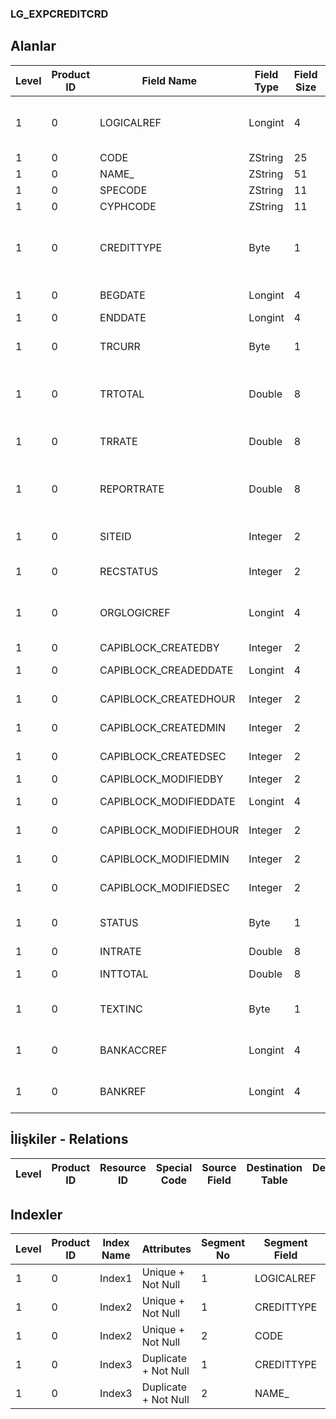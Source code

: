 ### LG_EXPCREDITCRD

## Alanlar

**Level**|**Product ID**|**Field Name**|**Field Type**|**Field Size**|**Field Offset**|**Türkçe Açıklama**|**Expression**
-----|-----|-----|-----|-----|-----|-----|-----
1|0|LOGICALREF|Longint|4|0|İhracat Kredisi Kartı Log. Ref.|Export Credit Card Logical Reference
1|0|CODE|ZString|25|4|Kod|Code
1|0|NAME_|ZString|51|29|Adı|Name
1|0|SPECODE|ZString|11|80|Özel Kod|Aux. Code
1|0|CYPHCODE|ZString|11|91|Yetki Kodu|Auth. Code
1|0|CREDITTYPE|Byte|1|102|Kredi Tipi ; 1 Döviz Kredisi; 2 Eximbank Kredisi|Credit Type ;1: Currency Credit;2: Eximbank Credit1
1|0|BEGDATE|Longint|4|103|Başlangıç tarihi|Start Date
1|0|ENDDATE|Longint|4|107|Bitiş Tarihi|End Date
1|0|TRCURR|Byte|1|111|İD Türü|Transaction Currendy Type
1|0|TRTOTAL|Double|8|112|Alacak (İD)|Credit Amount (Transaction Currency)
1|0|TRRATE|Double|8|120|İD Kuru|Transaction Currency Rate
1|0|REPORTRATE|Double|8|128|Kur (Raporlama Dövizi)|Currency Rate (Reporting Currency)
1|0|SITEID|Integer|2|136|Veri Merkezi|Data Processing Site
1|0|RECSTATUS|Integer|2|138|Kayıt Durumu|Record Status
1|0|ORGLOGICREF|Longint|4|140|Orijinal Kayıt Log. Ref.|Original Record Logical Reference
1|0|CAPIBLOCK_CREATEDBY|Integer|2|144|Oluşturan|Created By
1|0|CAPIBLOCK_CREADEDDATE|Longint|4|146|Oluşturulma Tarihi|Created Date
1|0|CAPIBLOCK_CREATEDHOUR|Integer|2|150|Oluşturulma Saati|Created Hour
1|0|CAPIBLOCK_CREATEDMIN|Integer|2|152|Oluşturulma Dakikası|Created Minute
1|0|CAPIBLOCK_CREATEDSEC|Integer|2|154|Oluşturulma Saniyesi|Created Second
1|0|CAPIBLOCK_MODIFIEDBY|Integer|2|156|Değiştiren|Modified By
1|0|CAPIBLOCK_MODIFIEDDATE|Longint|4|158|Değiştirilme Tarihi|Modified Date
1|0|CAPIBLOCK_MODIFIEDHOUR|Integer|2|162|Değiştirilme Saati|Modified Hour
1|0|CAPIBLOCK_MODIFIEDMIN|Integer|2|164|Değiştirilme Dakikası|Modified Minute
1|0|CAPIBLOCK_MODIFIEDSEC|Integer|2|166|Değiştirilme Saniyesi|Modified Second
1|0|STATUS|Byte|1|168|Durumu; 1: Kapandı; 2: Yürürlükte|Status;1: Closed;2: In Force
1|0|INTRATE|Double|8|169|Faiz Oranı|Interest Rate
1|0|INTTOTAL|Double|8|177|Faiz Tutarı|Interest Amount
1|0|TEXTINC|Byte|1|185|Ayrıntılı Açıklama İçerir|Contains Detail Description
1|0|BANKACCREF|Longint|4|186|Banka Hesapları Referansı|Bank Accounts Reference
1|0|BANKREF|Longint|4|190|Masraf Merkezi Referansı|Overhead Pools Reference

## İlişkiler - Relations
**Level**|**Product ID**|**Resource ID**|**Special Code**|**Source Field**|**Destination Table**|**Destination Field**|**Relation Type**|**Extra Condition**
-----|-----|-----|-----|-----|-----|-----|-----|-----

## Indexler
**Level**|**Product ID**|**Index Name**|**Attributes**|**Segment No**|**Segment Field**|**Sense**
-----|-----|-----|-----|-----|-----|-----
1|0|Index1|Unique + Not Null|1|LOGICALREF|Ascending
1|0|Index2|Unique + Not Null|1|CREDITTYPE|Ascending
1|0|Index2|Unique + Not Null|2|CODE|Ascending
1|0|Index3|Duplicate + Not Null|1|CREDITTYPE|Ascending
1|0|Index3|Duplicate + Not Null|2|NAME_|Ascending

